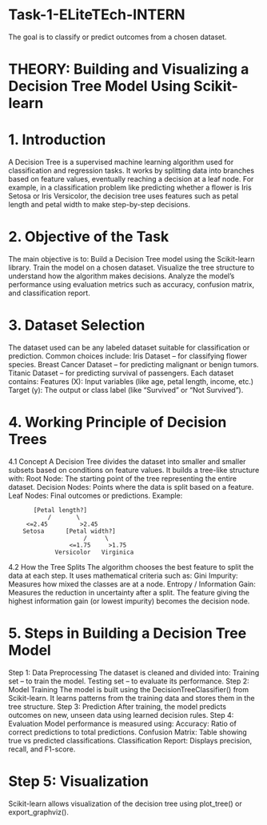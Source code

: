 # Task-1-ELiteTEch-INTERN
The goal is to classify or predict outcomes from a chosen dataset.
# THEORY: Building and Visualizing a Decision Tree Model Using Scikit-learn
# 1. Introduction
A Decision Tree is a supervised machine learning algorithm used for classification and regression tasks.
It works by splitting data into branches based on feature values, eventually reaching a decision at a leaf node.
For example, in a classification problem like predicting whether a flower is Iris Setosa or Iris Versicolor, the decision tree uses features such as petal length and petal width to make step-by-step decisions.
# 2. Objective of the Task
The main objective is to:
Build a Decision Tree model using the Scikit-learn library.
Train the model on a chosen dataset.
Visualize the tree structure to understand how the algorithm makes decisions.
Analyze the model’s performance using evaluation metrics such as accuracy, confusion matrix, and classification report.
# 3. Dataset Selection
The dataset used can be any labeled dataset suitable for classification or prediction.
Common choices include:
Iris Dataset – for classifying flower species.
Breast Cancer Dataset – for predicting malignant or benign tumors.
Titanic Dataset – for predicting survival of passengers.
Each dataset contains:
Features (X): Input variables (like age, petal length, income, etc.)
Target (y): The output or class label (like “Survived” or “Not Survived”).
# 4. Working Principle of Decision Trees
4.1 Concept
A Decision Tree divides the dataset into smaller and smaller subsets based on conditions on feature values.
It builds a tree-like structure with:
Root Node: The starting point of the tree representing the entire dataset.
Decision Nodes: Points where the data is split based on a feature.
Leaf Nodes: Final outcomes or predictions.
Example:

           [Petal length?]
               /       \
         <=2.45         >2.45
        Setosa      [Petal width?]
                         /     \
                     <=1.75     >1.75
                 Versicolor   Virginica

4.2 How the Tree Splits
The algorithm chooses the best feature to split the data at each step.
It uses mathematical criteria such as:
Gini Impurity: Measures how mixed the classes are at a node.
Entropy / Information Gain: Measures the reduction in uncertainty after a split.
The feature giving the highest information gain (or lowest impurity) becomes the decision node.
# 5. Steps in Building a Decision Tree Model
Step 1: Data Preprocessing
The dataset is cleaned and divided into:
Training set – to train the model.
Testing set – to evaluate its performance.
Step 2: Model Training
The model is built using the DecisionTreeClassifier() from Scikit-learn.
It learns patterns from the training data and stores them in the tree structure.
Step 3: Prediction
After training, the model predicts outcomes on new, unseen data using learned decision rules.
Step 4: Evaluation
Model performance is measured using:
Accuracy: Ratio of correct predictions to total predictions.
Confusion Matrix: Table showing true vs predicted classifications.
Classification Report: Displays precision, recall, and F1-score.
# Step 5: Visualization
Scikit-learn allows visualization of the decision tree using plot_tree() or export_graphviz().
